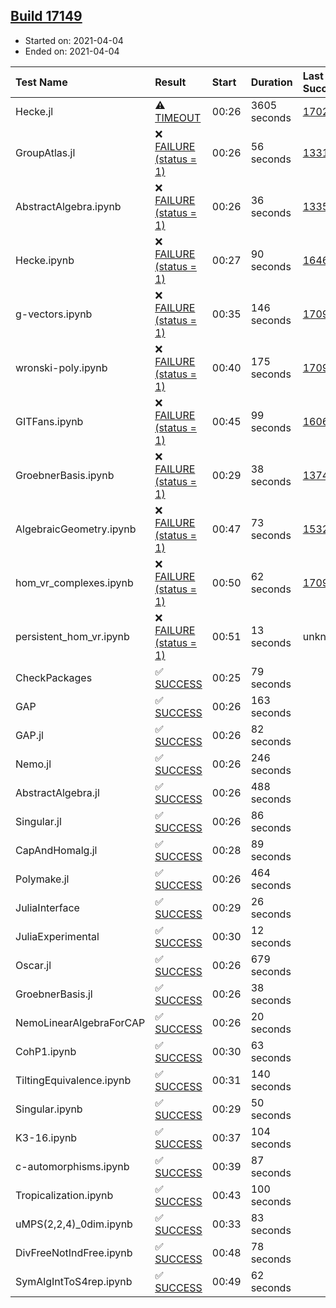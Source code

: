 ## [Build 17149](https://oscarci.mathematik.uni-kl.de/job/oscar/17149/)

* Started on: 2021-04-04
* Ended on: 2021-04-04

| Test Name    | Result | Start | Duration | Last Success | First Failure |
|:-------------|:-------|:------|:---------|:-------------|:--------------|
| Hecke.jl | ⚠ [TIMEOUT](https://oscarci.mathematik.uni-kl.de/job/oscar/17149/artifact/logs/build-17149/Hecke.jl.log) | 00:26 | 3605 seconds | [17022](https://oscarci.mathematik.uni-kl.de/job/oscar/17022/) | [17023](https://oscarci.mathematik.uni-kl.de/job/oscar/17023/) |
| GroupAtlas.jl | ❌ [FAILURE (status = 1)](https://oscarci.mathematik.uni-kl.de/job/oscar/17149/artifact/logs/build-17149/GroupAtlas.jl.log) | 00:26 | 56 seconds | [13311](https://oscarci.mathematik.uni-kl.de/job/oscar/13311/) | [13312](https://oscarci.mathematik.uni-kl.de/job/oscar/13312/) |
| AbstractAlgebra.ipynb | ❌ [FAILURE (status = 1)](https://oscarci.mathematik.uni-kl.de/job/oscar/17149/artifact/logs/build-17149/AbstractAlgebra.ipynb.log) | 00:26 | 36 seconds | [13355](https://oscarci.mathematik.uni-kl.de/job/oscar/13355/) | [13356](https://oscarci.mathematik.uni-kl.de/job/oscar/13356/) |
| Hecke.ipynb | ❌ [FAILURE (status = 1)](https://oscarci.mathematik.uni-kl.de/job/oscar/17149/artifact/logs/build-17149/Hecke.ipynb.log) | 00:27 | 90 seconds | [16463](https://oscarci.mathematik.uni-kl.de/job/oscar/16463/) | [16464](https://oscarci.mathematik.uni-kl.de/job/oscar/16464/) |
| g-vectors.ipynb | ❌ [FAILURE (status = 1)](https://oscarci.mathematik.uni-kl.de/job/oscar/17149/artifact/logs/build-17149/g-vectors.ipynb.log) | 00:35 | 146 seconds | [17099](https://oscarci.mathematik.uni-kl.de/job/oscar/17099/) | [17100](https://oscarci.mathematik.uni-kl.de/job/oscar/17100/) |
| wronski-poly.ipynb | ❌ [FAILURE (status = 1)](https://oscarci.mathematik.uni-kl.de/job/oscar/17149/artifact/logs/build-17149/wronski-poly.ipynb.log) | 00:40 | 175 seconds | [17098](https://oscarci.mathematik.uni-kl.de/job/oscar/17098/) | [17099](https://oscarci.mathematik.uni-kl.de/job/oscar/17099/) |
| GITFans.ipynb | ❌ [FAILURE (status = 1)](https://oscarci.mathematik.uni-kl.de/job/oscar/17149/artifact/logs/build-17149/GITFans.ipynb.log) | 00:45 | 99 seconds | [16068](https://oscarci.mathematik.uni-kl.de/job/oscar/16068/) | [16069](https://oscarci.mathematik.uni-kl.de/job/oscar/16069/) |
| GroebnerBasis.ipynb | ❌ [FAILURE (status = 1)](https://oscarci.mathematik.uni-kl.de/job/oscar/17149/artifact/logs/build-17149/GroebnerBasis.ipynb.log) | 00:29 | 38 seconds | [13748](https://oscarci.mathematik.uni-kl.de/job/oscar/13748/) | [13749](https://oscarci.mathematik.uni-kl.de/job/oscar/13749/) |
| AlgebraicGeometry.ipynb | ❌ [FAILURE (status = 1)](https://oscarci.mathematik.uni-kl.de/job/oscar/17149/artifact/logs/build-17149/AlgebraicGeometry.ipynb.log) | 00:47 | 73 seconds | [15322](https://oscarci.mathematik.uni-kl.de/job/oscar/15322/) | [15323](https://oscarci.mathematik.uni-kl.de/job/oscar/15323/) |
| hom_vr_complexes.ipynb | ❌ [FAILURE (status = 1)](https://oscarci.mathematik.uni-kl.de/job/oscar/17149/artifact/logs/build-17149/hom_vr_complexes.ipynb.log) | 00:50 | 62 seconds | [17099](https://oscarci.mathematik.uni-kl.de/job/oscar/17099/) | [17100](https://oscarci.mathematik.uni-kl.de/job/oscar/17100/) |
| persistent_hom_vr.ipynb | ❌ [FAILURE (status = 1)](https://oscarci.mathematik.uni-kl.de/job/oscar/17149/artifact/logs/build-17149/persistent_hom_vr.ipynb.log) | 00:51 | 13 seconds | unknown | unknown |
| CheckPackages | ✅ [SUCCESS](https://oscarci.mathematik.uni-kl.de/job/oscar/17149/artifact/logs/build-17149/CheckPackages.log) | 00:25 | 79 seconds |  |  |
| GAP | ✅ [SUCCESS](https://oscarci.mathematik.uni-kl.de/job/oscar/17149/artifact/logs/build-17149/GAP.log) | 00:26 | 163 seconds |  |  |
| GAP.jl | ✅ [SUCCESS](https://oscarci.mathematik.uni-kl.de/job/oscar/17149/artifact/logs/build-17149/GAP.jl.log) | 00:26 | 82 seconds |  |  |
| Nemo.jl | ✅ [SUCCESS](https://oscarci.mathematik.uni-kl.de/job/oscar/17149/artifact/logs/build-17149/Nemo.jl.log) | 00:26 | 246 seconds |  |  |
| AbstractAlgebra.jl | ✅ [SUCCESS](https://oscarci.mathematik.uni-kl.de/job/oscar/17149/artifact/logs/build-17149/AbstractAlgebra.jl.log) | 00:26 | 488 seconds |  |  |
| Singular.jl | ✅ [SUCCESS](https://oscarci.mathematik.uni-kl.de/job/oscar/17149/artifact/logs/build-17149/Singular.jl.log) | 00:26 | 86 seconds |  |  |
| CapAndHomalg.jl | ✅ [SUCCESS](https://oscarci.mathematik.uni-kl.de/job/oscar/17149/artifact/logs/build-17149/CapAndHomalg.jl.log) | 00:28 | 89 seconds |  |  |
| Polymake.jl | ✅ [SUCCESS](https://oscarci.mathematik.uni-kl.de/job/oscar/17149/artifact/logs/build-17149/Polymake.jl.log) | 00:26 | 464 seconds |  |  |
| JuliaInterface | ✅ [SUCCESS](https://oscarci.mathematik.uni-kl.de/job/oscar/17149/artifact/logs/build-17149/JuliaInterface.log) | 00:29 | 26 seconds |  |  |
| JuliaExperimental | ✅ [SUCCESS](https://oscarci.mathematik.uni-kl.de/job/oscar/17149/artifact/logs/build-17149/JuliaExperimental.log) | 00:30 | 12 seconds |  |  |
| Oscar.jl | ✅ [SUCCESS](https://oscarci.mathematik.uni-kl.de/job/oscar/17149/artifact/logs/build-17149/Oscar.jl.log) | 00:26 | 679 seconds |  |  |
| GroebnerBasis.jl | ✅ [SUCCESS](https://oscarci.mathematik.uni-kl.de/job/oscar/17149/artifact/logs/build-17149/GroebnerBasis.jl.log) | 00:26 | 38 seconds |  |  |
| NemoLinearAlgebraForCAP | ✅ [SUCCESS](https://oscarci.mathematik.uni-kl.de/job/oscar/17149/artifact/logs/build-17149/NemoLinearAlgebraForCAP.log) | 00:26 | 20 seconds |  |  |
| CohP1.ipynb | ✅ [SUCCESS](https://oscarci.mathematik.uni-kl.de/job/oscar/17149/artifact/logs/build-17149/CohP1.ipynb.log) | 00:30 | 63 seconds |  |  |
| TiltingEquivalence.ipynb | ✅ [SUCCESS](https://oscarci.mathematik.uni-kl.de/job/oscar/17149/artifact/logs/build-17149/TiltingEquivalence.ipynb.log) | 00:31 | 140 seconds |  |  |
| Singular.ipynb | ✅ [SUCCESS](https://oscarci.mathematik.uni-kl.de/job/oscar/17149/artifact/logs/build-17149/Singular.ipynb.log) | 00:29 | 50 seconds |  |  |
| K3-16.ipynb | ✅ [SUCCESS](https://oscarci.mathematik.uni-kl.de/job/oscar/17149/artifact/logs/build-17149/K3-16.ipynb.log) | 00:37 | 104 seconds |  |  |
| c-automorphisms.ipynb | ✅ [SUCCESS](https://oscarci.mathematik.uni-kl.de/job/oscar/17149/artifact/logs/build-17149/c-automorphisms.ipynb.log) | 00:39 | 87 seconds |  |  |
| Tropicalization.ipynb | ✅ [SUCCESS](https://oscarci.mathematik.uni-kl.de/job/oscar/17149/artifact/logs/build-17149/Tropicalization.ipynb.log) | 00:43 | 100 seconds |  |  |
| uMPS(2,2,4)_0dim.ipynb | ✅ [SUCCESS](https://oscarci.mathematik.uni-kl.de/job/oscar/17149/artifact/logs/build-17149/uMPS-2-2-4-_0dim.ipynb.log) | 00:33 | 83 seconds |  |  |
| DivFreeNotIndFree.ipynb | ✅ [SUCCESS](https://oscarci.mathematik.uni-kl.de/job/oscar/17149/artifact/logs/build-17149/DivFreeNotIndFree.ipynb.log) | 00:48 | 78 seconds |  |  |
| SymAlgIntToS4rep.ipynb | ✅ [SUCCESS](https://oscarci.mathematik.uni-kl.de/job/oscar/17149/artifact/logs/build-17149/SymAlgIntToS4rep.ipynb.log) | 00:49 | 62 seconds |  |  |
